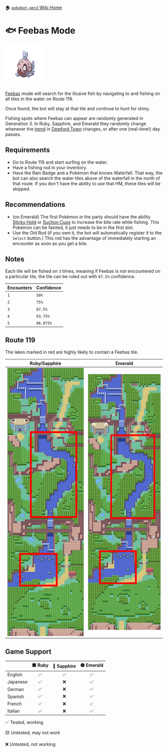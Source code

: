 🏠 [`pokebot-gen3` Wiki Home](../Readme.md)

# 🐟 Feebas Mode

![](../../modules/web/static/sprites/pokemon/shiny/Feebas.png)

[Feebas](https://bulbapedia.bulbagarden.net/wiki/Feebas_(Pok%C3%A9mon)) mode will search for the illusive fish by
navigating to and fishing on all tiles in the water on Route 119.

Once found, the bot will stay at that tile and continue to hunt for shiny.

Fishing spots where Feebas can appear are randomly generated in Generation 3.
In Ruby, Sapphire, and Emerald they randomly change whenever the [trend](https://bulbapedia.bulbagarden.net/wiki/Trend)
in [Dewford Town](https://bulbapedia.bulbagarden.net/wiki/Dewford_Town) changes, or after one (real-time!) day passes.

## Requirements

- Go to Route 119 and start surfing on the water.
- Have a fishing rod in your inventory.
- Have the Rain Badge and a Pokémon that knows Waterfall. That way, the bot can also search
  the water tiles above of the waterfall in the north of that route. If you don't have the
  ability to use that HM, these tiles will be skipped.

## Recommendations

- (on Emerald) The first Pokémon in the party should have the ability [Sticky Hold](https://bulbapedia.bulbagarden.net/wiki/Sticky_Hold_(Ability)) or
  [Suction Cups](https://bulbapedia.bulbagarden.net/wiki/Suction_Cups_(Ability)) to increase the bite rate while fishing. This Pokémon can be fainted,
  it just needs to be in the first slot.
- Use the Old Rod (if you own it, the bot will automatically register it to the `Select`
  button.) This rod has the advantage of immediately starting an encounter as soon as you
  get a bite.

## Notes

Each tile will be fished on `3` times, meaning if Feebas is not encountered on a particular
tile, the tile can be ruled out with `87.5%` confidence.

| Encounters | Confidence |
|------------|------------|
| `1`        | `50%`      |
| `2`        | `75%`      |
| `3`        | `87.5%`    |
| `4`        | `93.75%`   |
| `5`        | `96.875%`  |

## Route 119

The lakes marked in red are highly likely to contain a Feebas tile.

| Ruby/Sapphire                          | Emerald                               |
|----------------------------------------|---------------------------------------|
| ![](../images/feebas_route_119_rs.png) | ![](../images/feebas_route_119_e.png) |

## Game Support

|          | 🟥 Ruby | 🔷 Sapphire | 🟢 Emerald |
|:---------|:-------:|:-----------:|:----------:|
| English  |    ✅    |      ✅      |     ✅      |
| Japanese |    ✅    |      ❌      |     ✅      |
| German   |    ✅    |      ❌      |     ✅      |
| Spanish  |    ✅    |      ❌      |     ✅      |
| French   |    ✅    |      ❌      |     ✅      |
| Italian  |    ✅    |      ❌      |     ✅      |

✅ Tested, working

🟨 Untested, may not work

❌ Untested, not working
